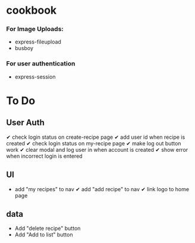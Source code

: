 # cookbook

 ### For Image Uploads:
 - express-fileupload
 - busboy
 ### For user authentication
 - express-session

# To Do

## User Auth

✔ check login status on create-recipe page
✔ add user id when recipe is created
✔ check login status on my-recipe page
✔ make log out button work
✔ clear modal and log user in when account is created
✔ show error when incorrect login is entered

## UI
- add "my recipes" to nav
✔ add "add recipe" to nav
✔ link logo to home page

## data
- Add "delete recipe" button
- Add "Add to list" button
